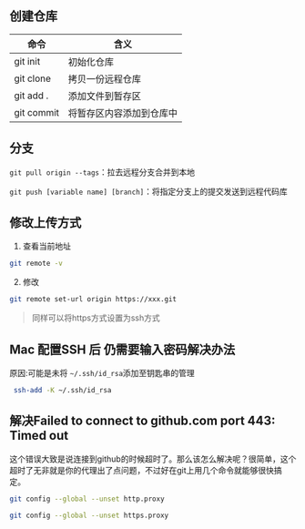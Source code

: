 ## 创建仓库
命令|含义
---|---
git init | 初始化仓库
git clone | 拷贝一份远程仓库
git add . | 添加文件到暂存区
git commit | 将暂存区内容添加到仓库中

## 分支

`git pull origin --tags`：拉去远程分支合并到本地

`git push [variable name] [branch]`：将指定分支上的提交发送到远程代码库


## 修改上传方式
1. 查看当前地址

```bash
git remote -v
```
2. 修改

```bash
git remote set-url origin https://xxx.git
```
> 同样可以将https方式设置为ssh方式

## Mac 配置SSH 后 仍需要输入密码解决办法

原因:可能是未将 `~/.ssh/id_rsa`添加至钥匙串的管理

```bash
 ssh-add -K ~/.ssh/id_rsa
```

## 解决Failed to connect to github.com port 443: Timed out

这个错误大致是说连接到github的时候超时了。那么该怎么解决呢？很简单，这个超时了无非就是你的代理出了点问题，不过好在git上用几个命令就能够很快搞定。


```bash
git config --global --unset http.proxy
 
git config --global --unset https.proxy
```
